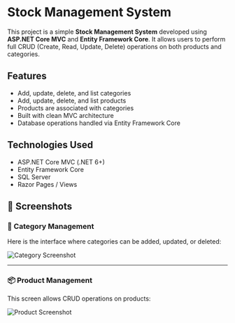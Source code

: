 # Stock Management System

This project is a simple **Stock Management System** developed using **ASP.NET Core MVC** and **Entity Framework Core**. It allows users to perform full CRUD (Create, Read, Update, Delete) operations on both products and categories.

## Features

- Add, update, delete, and list categories
- Add, update, delete, and list products
- Products are associated with categories
- Built with clean MVC architecture
- Database operations handled via Entity Framework Core

## Technologies Used

- ASP.NET Core MVC (.NET 6+)
- Entity Framework Core
- SQL Server 
- Razor Pages / Views

## 📸 Screenshots

### 📂 Category Management
Here is the interface where categories can be added, updated, or deleted:

![Category Screenshot](screenshots/category.png)

---

### 📦 Product Management
This screen allows CRUD operations on products:

![Product Screenshot](screenshots/product.png)
